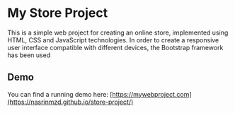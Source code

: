 # My Store Project

This is a simple web project for creating an online store, implemented using HTML, CSS and JavaScript technologies. In order to create a responsive user interface compatible with different devices, the Bootstrap framework has been used

## Demo
You can find a running demo here: 
[https://mywebproject.com](https://nasrinmzd.github.io/store-project/)
